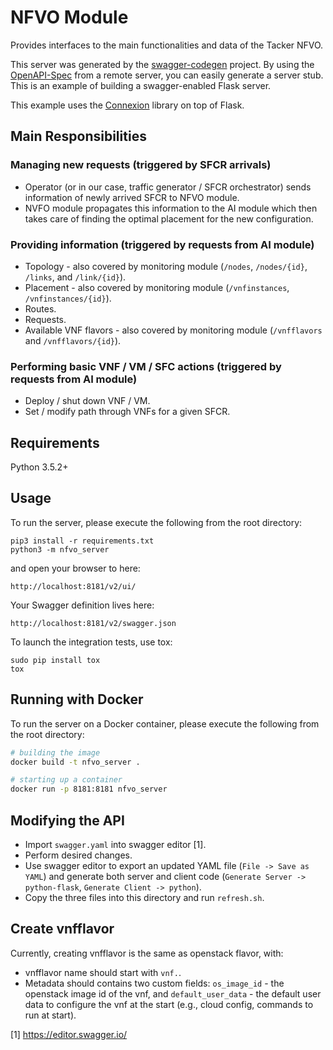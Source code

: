# NFVO Module

Provides interfaces to the main functionalities and data of the Tacker NFVO.

This server was generated by the [swagger-codegen](https://github.com/swagger-api/swagger-codegen) project. By using the
[OpenAPI-Spec](https://github.com/swagger-api/swagger-core/wiki) from a remote server, you can easily generate a server stub.  This
is an example of building a swagger-enabled Flask server.

This example uses the [Connexion](https://github.com/zalando/connexion) library on top of Flask.
## Main Responsibilities

### Managing new requests (triggered by SFCR arrivals)

- Operator (or in our case, traffic generator / SFCR orchestrator) sends information of newly arrived SFCR to NFVO module.
- NVFO module propagates this information to the AI module which then takes care of finding the optimal placement for the new configuration.

### Providing information (triggered by requests from AI module)

- Topology - also covered by monitoring module (`/nodes`, `/nodes/{id}`, `/links`, and `/link/{id}`).
- Placement - also covered by monitoring module (`/vnfinstances`, `/vnfinstances/{id}`).
- Routes.
- Requests.
- Available VNF flavors - also covered by monitoring module (`/vnfflavors` and `/vnfflavors/{id}`).

### Performing basic VNF / VM / SFC actions (triggered by requests from AI module)

- Deploy / shut down VNF / VM.
- Set / modify path through VNFs for a given SFCR.

## Requirements
Python 3.5.2+

## Usage
To run the server, please execute the following from the root directory:

```
pip3 install -r requirements.txt
python3 -m nfvo_server
```

and open your browser to here:

```
http://localhost:8181/v2/ui/
```

Your Swagger definition lives here:

```
http://localhost:8181/v2/swagger.json
```

To launch the integration tests, use tox:
```
sudo pip install tox
tox
```

## Running with Docker

To run the server on a Docker container, please execute the following from the root directory:

```bash
# building the image
docker build -t nfvo_server .

# starting up a container
docker run -p 8181:8181 nfvo_server
```

## Modifying the API

- Import `swagger.yaml` into swagger editor [1].
- Perform desired changes.
- Use swagger editor to export an updated YAML file (`File -> Save as YAML`) and generate both server and client code (`Generate Server -> python-flask`, `Generate Client -> python`).
- Copy the three files into this directory and run `refresh.sh`.

## Create vnfflavor
Currently, creating vnfflavor is the same as openstack flavor, with:
- vnfflavor name should start with `vnf.`.
- Metadata should contains two custom fields: `os_image_id` - the openstack image id of the vnf, and `default_user_data` - the default user data to configure the vnf at the start (e.g., cloud config, commands to run at start).


[1] https://editor.swagger.io/


